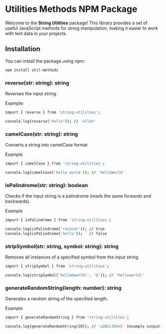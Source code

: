 # Utilities Methods NPM Package

Welcome to the **String Utilities** package! This library provides a set of useful JavaScript methods for string manipulation, making it easier to work with text data in your projects.

## Installation

You can install the package using npm:

```sh
npm install util-methods
```

### reverse(str: string): string
Reverses the input string.

Example:
```sh
import { reverse } from 'string-utilities';

console.log(reverse('hello')); // 'olleh'
```
### camelCase(str: string): string
Converts a string into camelCase format

Example
```sh
import { camelCase } from 'string-utilities';

console.log(camelCase('hello world')); // 'helloWorld'
```
### isPalindrome(str: string): boolean
Checks if the input string is a palindrome (reads the same forwards and backwards).

Example
```sh
import { isPalindrome } from 'string-utilities';

console.log(isPalindrome('racecar')); // true
console.log(isPalindrome('hello'));   // false
```

### stripSymbol(str: string, symbol: string): string
Removes all instances of a specified symbol from the input string.

```sh
import { stripSymbol } from 'string-utilities';

console.log(stripSymbol('hello@world!', '@')); // 'helloworld!'
```

### generateRandomString(length: number): string
Generates a random string of the specified length.

Example

```sh
import { generateRandomString } from 'string-utilities';

console.log(generateRandomString(10)); // 'a1B2c3D4e5' (example output)
```

